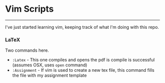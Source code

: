 # Vim Scripts
------------

I've just started learning vim, keeping track of what I'm doing with this repo.

### LaTeX ###

Two commands here. 

* `:Latex` - This one compiles and opens the pdf is compile is successful (assumes OSX, uses `open` command)
* `:Assignment` - If vim is used to create a new tex file, this command fills the file with my assignment template 
